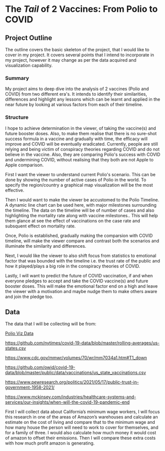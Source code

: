 # The *Tail* of 2 Vaccines: From Polio to COVID

## Project Outline

The outline covers the basic skeleton of the project, that I would like to cover in my project. It covers several points that I intend to incorporate in my project, however it may change as per the data acquired and visualization capability.

### Summary

My project aims to deep dive into the analysis of 2 vaccines (Polio and COVID) from two different era's. It intends to identify their similarities, differences and highlight any lessons which can be learnt and applied in the near future by looking at various factors from each of their timeline. 

### Structure

I hope to achieve determination in the viewer, of taking the vaccine(s) and future booster doses. Also, to make them realise that there is no sure-shot success formula in a vaccine and gradually with time, the efficacy will improve and COVID will be eventually eradicated. Currently, people are still relying and being victim of conspiracy theories regarding COVID and do not believe in the vaccine. Also, they are comparing Polio's success with COVID and undermining COVID, without realising that they both are not Apple to Apple comparison. 

First I want the viewer to understand current Polio's scenario. This can be done by showing the number of active cases of Polio in the world. To specify the region/country a graphical map visualization will be the most effective.

Then I would want to make the viewer be accustomed to the Polio Timeline. A dynamic line chart can be used here, with major milestones surrounding the timeline. The data on the timeline will be of number of cases and also highlighting the mortality rate along with vaccine milestones.. This will help them glance at see the effect of vaccinations on the case rate and subsquent effect on mortality rate.

Once, Polio is established, gradually making the comparsion with COVID timeline, will make the viewer compare and contrast both the scenarios and illuminate the similarity and differences.

Next, I would like the viewer to also shift focus from statistics to emotional factor that was bounded with the timeline i.e. the trust rate of the public and how it played/plays a big role in the conspiracy theories of COVID.

Lastly, I will want to predict the future of COVID vaccination, if and when everyone pledges to accept and take the COVID vaccine(s) and future booster doses. This will make the emotional factor end on a high and leave the viewer with a motivation and maybe nudge them to make others aware and join the pledge too. 

## Data

The data that I will be collecting will be from:

[Polio Viz Data](https://ourworldindata.org/grapher/polio-rate-of-cases-vs-vaccination-coverage)



https://github.com/nytimes/covid-19-data/blob/master/rolling-averages/us-states.csv


https://www.cdc.gov/mmwr/volumes/70/wr/mm7034a1.htm#T1_down

https://github.com/owid/covid-19-data/blob/master/public/data/vaccinations/us_state_vaccinations.csv

https://www.pewresearch.org/politics/2021/05/17/public-trust-in-government-1958-2021/

https://www.mckinsey.com/industries/healthcare-systems-and-services/our-insights/when-will-the-covid-19-pandemic-end



First I will collect data about California’s minimum wage workers, I will focus this research in one of the areas of Amazon’s warehouses and calculate an estimate on the cost of living and compare that to the minimum wage and how many house the person will need to work to cover for themselves, and for a family of three. I would also calculate how much money it would cost of amazon to offset their emissions. Then I will compare these extra costs with how much profit amazon is generating.

